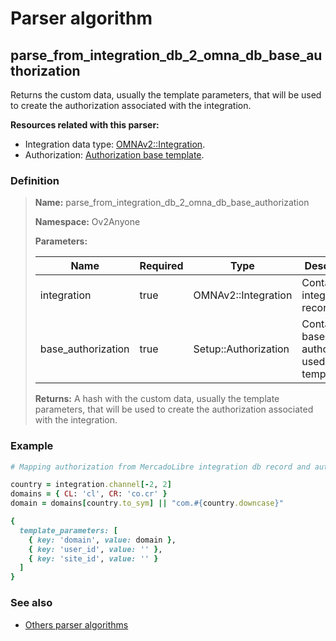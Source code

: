 # Parser algorithm
 
## parse_from_integration_db_2_omna_db_base_authorization

Returns the custom data, usually the template parameters, that will be used to create the authorization 
associated with the integration.

**Resources related with this parser:**

* Integration data type: [OMNAv2::Integration](https://cenit.io/json_data_type?f[namespace][24075][v]=OMNAv2&f[name][24160][o]=is&f[name][24160][v]=Integration).
* Authorization: [Authorization base template](../developer-guide/authorization).
    
### Definition

> **Name:** parse_from_integration_db_2_omna_db_base_authorization
> 
> **Namespace:** Ov2Anyone
>
> **Parameters:**
> 
> | Name | Required | Type | Description |
> | ---- | -------- | ---- | ----------- |
> | integration | true | OMNAv2::Integration | Contains the integration record |
> | base_authorization | true | Setup::Authorization | Contains the base authorization used as templates |
>
> **Returns:** A hash with the custom data, usually the template parameters, that will be used to create the authorization associated with the integration.

### Example
```ruby
# Mapping authorization from MercadoLibre integration db record and authorization base of the integration channel.

country = integration.channel[-2, 2]
domains = { CL: 'cl', CR: 'co.cr' }
domain = domains[country.to_sym] || "com.#{country.downcase}"

{
  template_parameters: [
    { key: 'domain', value: domain },
    { key: 'user_id', value: '' },
    { key: 'site_id', value: '' }
  ]
}
```

### See also
* [Others parser algorithms](overview?id=parse_from_integration_db_2_omna_db_base_authorization)